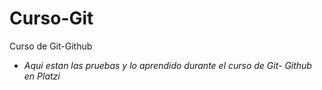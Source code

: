 # Curso-Git
Curso de Git-Github

- *Aqui estan las pruebas y lo aprendido durante el curso de Git- Github en Platzi*
